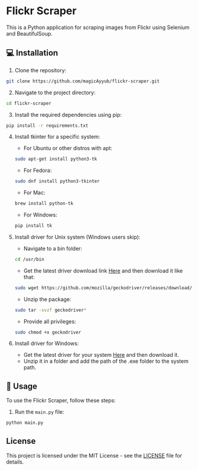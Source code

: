 # Flickr Scraper

This is a Python application for scraping images from Flickr using Selenium and BeautifulSoup.

## 💻 Installation

1. Clone the repository:

```bash
git clone https://github.com/magicAyyub/flickr-scraper.git
```

2. Navigate to the project directory:

```bash
cd flickr-scraper
```

3. Install the required dependencies using pip:

```bash
pip install -r requirements.txt
```

4. Install tkinter for a specific system:

   - For Ubuntu or other distros with apt:
   ```bash
   sudo apt-get install python3-tk
   ```

   - For Fedora:
   ```bash
   sudo dnf install python3-tkinter
   ```

   - For Mac:
   ```bash
   brew install python-tk
   ```

   - For Windows:
   ```bash
   pip install tk
   ```

5. Install driver for Unix system (Windows users skip):

   - Navigate to a bin folder:
   ```bash
   cd /usr/bin
   ```

   - Get the latest driver download link [Here](https://github.com/mozilla/geckodriver/releases) and then download it like that:
   ```bash
   sudo wget https://github.com/mozilla/geckodriver/releases/download/v0.34.0/geckodriver-v0.34.0-linux64.tar.gz
   ```

   - Unzip the package:
   ```bash
   sudo tar -xvzf geckodriver*
   ```

   - Provide all privileges:
   ```bash
   sudo chmod +x geckodriver
   ```

6. Install driver for Windows:
   - Get the latest driver for your system [Here](https://github.com/mozilla/geckodriver/releases) and then download it.
   - Unzip it in a folder and add the path of the .exe folder to the system path.

## 🚀 Usage

To use the Flickr Scraper, follow these steps:

1. Run the `main.py` file:

```bash
python main.py
```

## License

This project is licensed under the MIT License - see the [LICENSE](LICENSE) file for details.
